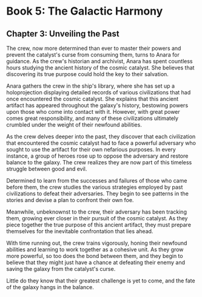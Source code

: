 # Book 5: The Galactic Harmony

## Chapter 3: Unveiling the Past

The crew, now more determined than ever to master their powers and prevent the catalyst's curse from consuming them, turns to Anara for guidance. As the crew's historian and archivist, Anara has spent countless hours studying the ancient history of the cosmic catalyst. She believes that discovering its true purpose could hold the key to their salvation.

Anara gathers the crew in the ship's library, where she has set up a holoprojection displaying detailed records of various civilizations that had once encountered the cosmic catalyst. She explains that this ancient artifact has appeared throughout the galaxy's history, bestowing powers upon those who come into contact with it. However, with great power comes great responsibility, and many of these civilizations ultimately crumbled under the weight of their newfound abilities.

As the crew delves deeper into the past, they discover that each civilization that encountered the cosmic catalyst had to face a powerful adversary who sought to use the artifact for their own nefarious purposes. In every instance, a group of heroes rose up to oppose the adversary and restore balance to the galaxy. The crew realizes they are now part of this timeless struggle between good and evil.

Determined to learn from the successes and failures of those who came before them, the crew studies the various strategies employed by past civilizations to defeat their adversaries. They begin to see patterns in the stories and devise a plan to confront their own foe.

Meanwhile, unbeknownst to the crew, their adversary has been tracking them, growing ever closer in their pursuit of the cosmic catalyst. As they piece together the true purpose of this ancient artifact, they must prepare themselves for the inevitable confrontation that lies ahead.

With time running out, the crew trains vigorously, honing their newfound abilities and learning to work together as a cohesive unit. As they grow more powerful, so too does the bond between them, and they begin to believe that they might just have a chance at defeating their enemy and saving the galaxy from the catalyst's curse.

Little do they know that their greatest challenge is yet to come, and the fate of the galaxy hangs in the balance.